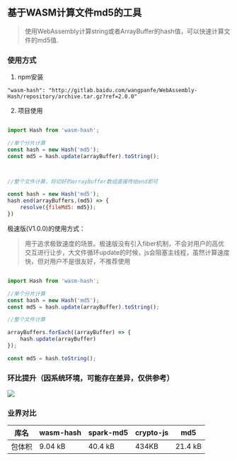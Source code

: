 ## 基于WASM计算文件md5的工具
> 使用WebAssembly计算string或者ArrayBuffer的hash值，可以快速计算文件的md5值.

### 使用方式

1. npm安装

```
"wasm-hash": "http://gitlab.baidu.com/wangpanfe/WebAssembly-Hash/repository/archive.tar.gz?ref=2.0.0"
```

2. 项目使用

```js

import Hash from 'wasm-hash';

//单个分片计算
const hash = new Hash('md5');
const md5 = hash.update(arrayBuffer).toString();



//整个文件计算，将切好的arrayBuffer数组直接传给end即可

const hash = new Hash('md5');
hash.end(arrayBuffers,(md5) => {
    resolve({fileMd5: md5});
})

```

极速版(V1.0.0)的使用方式：

> 用于追求极致速度的场景。极速版没有引入fiber机制，不会对用户的高优交互进行让步，大文件循环update的时候，js会阻塞主线程，虽然计算速度快，但对用户不是很友好，不推荐使用

```js

import Hash from 'wasm-hash';

//单个分片计算
const hash = new Hash('md5');
const md5 = hash.update(arrayBuffer).toString();

//整个文件计算

arrayBuffers.forEach((arrayBuffer) => {
    hash.update(arrayBuffer)
});

const md5 = hash.toString();
```

### 环比提升（因系统环境，可能存在差异，仅供参考）

![](https://issuecdn.baidupcs.com/issue/netdisk/ts_ad/help/1608003734.png)


### 业界对比

| 库名      |  wasm-hash | spark-md5   | crypto-js    | md5    |
| -------- | ---------- | ------------|-------------- |--------|
| 包体积    |  9.04 kB      |    40.4 kB    | 434KB       | 21.4 kB    |
